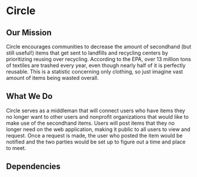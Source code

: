 # Circle
## Our Mission
Circle encourages communities to decrease the amount of secondhand (but still useful!) items that get sent to landfills and recycling centers by prioritizing reusing over recycling. According to the EPA, over 13 million tons of textiles are trashed every year, even though nearly half of it is perfectly reusable. This is a statistic concerning only clothing, so just imagine vast amount of items being wasted overall.

## What We Do
Circle serves as a middleman that will connect users who have items they no longer want to other users and non­profit organizations that would like to make use of the secondhand items. Users will post items that they no longer need on the web application, making it public to all users to view and request. Once a request is made, the user who posted the item would be notified and the two parties would be set up to figure out a time and place to meet.

## Dependencies
